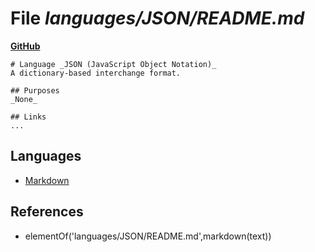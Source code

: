 # File _languages/JSON/README.md_
**[GitHub](https://github.com/softlang/yas/blob/master/languages/JSON/README.md)**
```
# Language _JSON (JavaScript Object Notation)_
A dictionary-based interchange format.

## Purposes
_None_

## Links
...
```

## Languages
* [Markdown](../languages/Markdown.md)

## References
* elementOf('languages/JSON/README.md',markdown(text))
